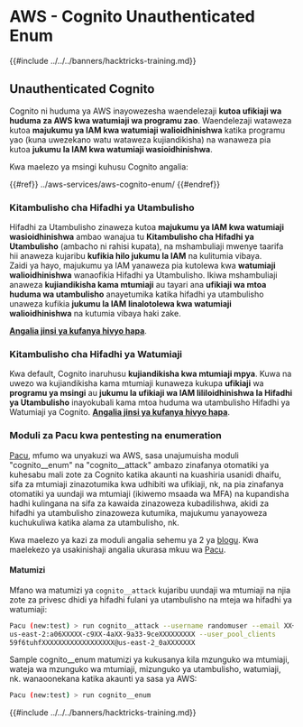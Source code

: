 # AWS - Cognito Unauthenticated Enum

{{#include ../../../banners/hacktricks-training.md}}

## Unauthenticated Cognito

Cognito ni huduma ya AWS inayowezesha waendelezaji **kutoa ufikiaji wa huduma za AWS kwa watumiaji wa programu zao**. Waendelezaji wataweza kutoa **majukumu ya IAM kwa watumiaji walioidhinishwa** katika programu yao (kuna uwezekano watu wataweza kujiandikisha) na wanaweza pia kutoa **jukumu la IAM kwa watumiaji wasioidhinishwa**.

Kwa maelezo ya msingi kuhusu Cognito angalia:

{{#ref}}
../aws-services/aws-cognito-enum/
{{#endref}}

### Kitambulisho cha Hifadhi ya Utambulisho

Hifadhi za Utambulisho zinaweza kutoa **majukumu ya IAM kwa watumiaji wasioidhinishwa** ambao wanajua tu **Kitambulisho cha Hifadhi ya Utambulisho** (ambacho ni rahisi kupata), na mshambuliaji mwenye taarifa hii anaweza kujaribu **kufikia hilo jukumu la IAM** na kulitumia vibaya.\
Zaidi ya hayo, majukumu ya IAM yanaweza pia kutolewa kwa **watumiaji walioidhinishwa** wanaofikia Hifadhi ya Utambulisho. Ikiwa mshambuliaji anaweza **kujiandikisha kama mtumiaji** au tayari ana **ufikiaji wa mtoa huduma wa utambulisho** anayetumika katika hifadhi ya utambulisho unaweza kufikia **jukumu la IAM linalotolewa kwa watumiaji walioidhinishwa** na kutumia vibaya haki zake.

[**Angalia jinsi ya kufanya hivyo hapa**](../aws-services/aws-cognito-enum/cognito-identity-pools.md).

### Kitambulisho cha Hifadhi ya Watumiaji

Kwa default, Cognito inaruhusu **kujiandikisha kwa mtumiaji mpya**. Kuwa na uwezo wa kujiandikisha kama mtumiaji kunaweza kukupa **ufikiaji** wa **programu ya msingi** au **jukumu la ufikiaji wa IAM lililoidhinishwa la Hifadhi ya Utambulisho** inayokubali kama mtoa huduma wa utambulisho Hifadhi ya Watumiaji ya Cognito. [**Angalia jinsi ya kufanya hivyo hapa**](../aws-services/aws-cognito-enum/cognito-user-pools.md#registration).

### Moduli za Pacu kwa pentesting na enumeration

[Pacu](https://github.com/RhinoSecurityLabs/pacu), mfumo wa unyakuzi wa AWS, sasa unajumuisha moduli "cognito\_\_enum" na "cognito\_\_attack" ambazo zinafanya otomatiki ya kuhesabu mali zote za Cognito katika akaunti na kuashiria usanidi dhaifu, sifa za mtumiaji zinazotumika kwa udhibiti wa ufikiaji, nk, na pia zinafanya otomatiki ya uundaji wa mtumiaji (ikiwemo msaada wa MFA) na kupandisha hadhi kulingana na sifa za kawaida zinazoweza kubadilishwa, akidi za hifadhi ya utambulisho zinazoweza kutumika, majukumu yanayoweza kuchukuliwa katika alama za utambulisho, nk.

Kwa maelezo ya kazi za moduli angalia sehemu ya 2 ya [blogu](https://rhinosecuritylabs.com/aws/attacking-aws-cognito-with-pacu-p2). Kwa maelekezo ya usakinishaji angalia ukurasa mkuu wa [Pacu](https://github.com/RhinoSecurityLabs/pacu).

#### Matumizi

Mfano wa matumizi ya `cognito__attack` kujaribu uundaji wa mtumiaji na njia zote za privesc dhidi ya hifadhi fulani ya utambulisho na mteja wa hifadhi ya watumiaji:
```bash
Pacu (new:test) > run cognito__attack --username randomuser --email XX+sdfs2@gmail.com --identity_pools
us-east-2:a06XXXXX-c9XX-4aXX-9a33-9ceXXXXXXXXX --user_pool_clients
59f6tuhfXXXXXXXXXXXXXXXXXX@us-east-2_0aXXXXXXX
```
Sample cognito\_\_enum matumizi ya kukusanya kila mzunguko wa mtumiaji, wateja wa mzunguko wa mtumiaji, mizunguko ya utambulisho, watumiaji, nk. wanaoonekana katika akaunti ya sasa ya AWS:
```bash
Pacu (new:test) > run cognito__enum
```
{{#include ../../../banners/hacktricks-training.md}}
